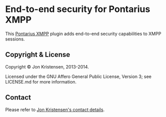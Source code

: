 End-to-end security for Pontarius XMPP
======================================

This [Pontarius XMPP](https://github.com/pontarius/pontarius-xmpp) plugin adds
end-to-end security capabilities to XMPP sessions.

Copyright & License
-------------------

Copyright © Jon Kristensen, 2013-2014.

Licensed under the GNU Affero General Public License, Version 3; see LICENSE.md
for more information.

Contact
-------

Please refer to [Jon Kristensen's contact
details](http://www.jonkri.com/contact/).
